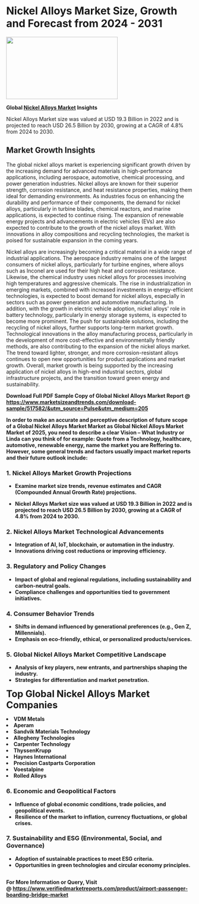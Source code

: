 <H1>Nickel Alloys Market Size, Growth and Forecast from 2024 - 2031</H1><img class="aligncenter size-medium wp-image-584254" src="https://thirdeyenews.in/wp-content/uploads/2024/09/Global-Market-Research-300x168.jpeg" alt="" width="300" height="168" /><p><strong>Global&nbsp;<a href="https://www.marketsizeandtrends.com/download-sample/517582/&amp;utm_source=Pulse&amp;utm_medium=205">Nickel Alloys Market</a> Insights</strong></p><p>Nickel Alloys Market size was valued at USD 19.3 Billion in 2022 and is projected to reach USD 26.5 Billion by 2030, growing at a CAGR of 4.8% from 2024 to 2030.</p><p><h2>Market Growth Insights</h2> <p>The global nickel alloys market is experiencing significant growth driven by the increasing demand for advanced materials in high-performance applications, including aerospace, automotive, chemical processing, and power generation industries. Nickel alloys are known for their superior strength, corrosion resistance, and heat resistance properties, making them ideal for demanding environments. As industries focus on enhancing the durability and performance of their components, the demand for nickel alloys, particularly in turbine blades, chemical reactors, and marine applications, is expected to continue rising. The expansion of renewable energy projects and advancements in electric vehicles (EVs) are also expected to contribute to the growth of the nickel alloys market. With innovations in alloy compositions and recycling technologies, the market is poised for sustainable expansion in the coming years.</p> <p><strong></strong></p> <p>Nickel alloys are increasingly becoming a critical material in a wide range of industrial applications. The aerospace industry remains one of the largest consumers of nickel alloys, particularly for turbine engines, where alloys such as Inconel are used for their high heat and corrosion resistance. Likewise, the chemical industry uses nickel alloys for processes involving high temperatures and aggressive chemicals. The rise in industrialization in emerging markets, combined with increased investments in energy-efficient technologies, is expected to boost demand for nickel alloys, especially in sectors such as power generation and automotive manufacturing. In addition, with the growth in electric vehicle adoption, nickel alloys' role in battery technology, particularly in energy storage systems, is expected to become more prominent. The push for sustainable solutions, including the recycling of nickel alloys, further supports long-term market growth. Technological innovations in the alloy manufacturing process, particularly in the development of more cost-effective and environmentally friendly methods, are also contributing to the expansion of the nickel alloys market. The trend toward lighter, stronger, and more corrosion-resistant alloys continues to open new opportunities for product applications and market growth. Overall, market growth is being supported by the increasing application of nickel alloys in high-end industrial sectors, global infrastructure projects, and the transition toward green energy and sustainability.</p> <p><strong></p><p><span class=""><strong>Download Full PDF Sample Copy of Global Nickel Alloys Market Report</strong> @ <a href="https://www.marketsizeandtrends.com/download-sample/517582/&amp;utm_source=Pulse&amp;utm_medium=205" target="_blank">https://www.marketsizeandtrends.com/download-sample/517582/&amp;utm_source=Pulse&amp;utm_medium=205</a></span></p><p>In order to make an accurate and perceptive description of future scope of a Global&nbsp;Nickel Alloys Market Market as Global&nbsp;Nickel Alloys Market Market of 2025, you need to describe a clear Vision &ndash; What Industry or Linda can you think of for example: Quote from a Technology, healthcare, automotive, renewable energy, name the market you are Reffering to. However, some general trends and factors usually impact market reports and their future outlook include:</p><h3>1.&nbsp;<strong>Nickel Alloys Market Growth Projections</strong></h3><ul><li>Examine market size trends, revenue estimates and CAGR (Compounded Annual Growth Rate) projections.</li><li><p>Nickel Alloys Market size was valued at USD 19.3 Billion in 2022 and is projected to reach USD 26.5 Billion by 2030, growing at a CAGR of 4.8% from 2024 to 2030.</p></li></ul><h3>2.&nbsp;<strong>Nickel Alloys Market Technological Advancements</strong></h3><ul><li>Integration of AI, IoT, blockchain, or automation in the industry.</li><li>Innovations driving cost reductions or improving efficiency.</li></ul><h3>3.&nbsp;<strong>Regulatory and Policy Changes</strong></h3><ul><li>Impact of global and regional regulations, including sustainability and carbon-neutral goals.</li><li>Compliance challenges and opportunities tied to government initiatives.</li></ul><h3>4.&nbsp;<strong>Consumer Behavior Trends</strong></h3><ul><li>Shifts in demand influenced by generational preferences (e.g., Gen Z, Millennials).</li><li>Emphasis on eco-friendly, ethical, or personalized products/services.</li></ul><h3>5.&nbsp;<strong>Global Nickel Alloys Market Competitive Landscape</strong></h3><ul><li>Analysis of key players, new entrants, and partnerships shaping the industry.</li><li>Strategies for differentiation and market penetration.</li></ul><p data-pm-slice="1 1 []"><span style="color: inherit; font-family: inherit; font-size: 25px;">Top Global Nickel Alloys Market Companies</span></p><div class="" data-test-id=""><p><li>VDM Metals</li><li> Aperam</li><li> Sandvik Materials Technology</li><li> Allegheny Technologies</li><li> Carpenter Technology</li><li> ThyssenKrupp</li><li> Haynes International</li><li> Precision Castparts Corporation</li><li> Voestalpine</li><li> Rolled Alloys</li></p></div><h3>6.&nbsp;<strong>Economic and Geopolitical Factors</strong></h3><ul><li>Influence of global economic conditions, trade policies, and geopolitical events.</li><li>Resilience of the market to inflation, currency fluctuations, or global crises.</li></ul><h3>7.&nbsp;<strong>Sustainability and ESG (Environmental, Social, and Governance)</strong></h3><ul><li>Adoption of sustainable practices to meet ESG criteria.</li><li>Opportunities in green technologies and circular economy principles.</li></ul><h2><strong style="font-size: 14px;">For More Information or Query, Visit @&nbsp;</strong><a style="background-color: #ffffff; font-size: 14px;" href="https://www.marketsizeandtrends.com/report/nickel-alloys-market/" target="_blank">https://www.verifiedmarketreports.com/product/airport-passenger-boarding-bridge-market</a></h2>
